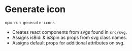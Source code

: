 # Generate icon

```
npm run generate-icons
```
* Creates react components from svgs found in `src/svg`.
* Assigns isBidi & isSpin as props from svg class names.
* Assigns default props for additional attributes on svg.
